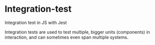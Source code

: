 # Integration-test
Integration test in JS with Jest

Integration tests are used to test multiple, bigger units (components) in interaction, and can sometimes even span multiple systems.
